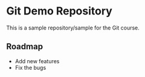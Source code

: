 # Git Demo Repository

This is a sample repository/sample for the Git course.

## Roadmap

- Add new features
- Fix the bugs
